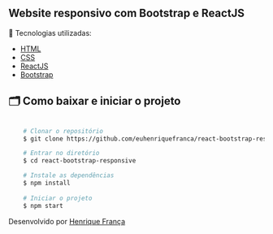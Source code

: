 ## Website responsivo com Bootstrap e ReactJS

:rocket: Tecnologias utilizadas:
- [HTML](https://developer.mozilla.org/pt-BR/docs/Web/HTML)
- [CSS](https://developer.mozilla.org/pt-BR/docs/Web/CSS)
- [ReactJS](https://pt-br.reactjs.org/docs/add-react-to-a-website.html)
- [Bootstrap](https://getbootstrap.com/docs/4.5/getting-started/introduction/)

## 🗂 Como baixar e iniciar o projeto

```bash

    # Clonar o repositório
    $ git clone https://github.com/euhenriquefranca/react-bootstrap-responsive

    # Entrar no diretório
    $ cd react-bootstrap-responsive

    # Instale as dependências
    $ npm install
    
    # Iniciar o projeto
    $ npm start
```

Desenvolvido por [Henrique França](https://www.linkedin.com/in/euhenriquefranca/)
